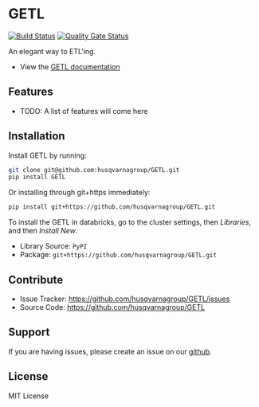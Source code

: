GETL
====

[![Build Status](https://dev.azure.com/husqvarna-ailab/GETL/_apis/build/status/husqvarnagroup.GETL?branchName=master)](https://dev.azure.com/husqvarna-ailab/GETL/_build/latest?definitionId=1&branchName=master)
[![Quality Gate Status](https://sonarcloud.io/api/project_badges/measure?project=GETL&metric=alert_status)](https://sonarcloud.io/dashboard?id=GETL)

An elegant way to ETL'ing.

- View the [GETL documentation](https://getl.readthedocs.io)

Features
--------

- TODO: A list of features will come here

Installation
------------

Install GETL by running:

```sh
git clone git@github.com:husqvarnagroup/GETL.git
pip install GETL
```

Or installing through git+https immediately:

```sh
pip install git+https://github.com/husqvarnagroup/GETL.git
```

To install the GETL in databricks, go to the cluster settings, then *Libraries*, and then *Install New*.
- Library Source: `PyPI`
- Package: `git+https://github.com/husqvarnagroup/GETL.git`


Contribute
----------

- Issue Tracker: https://github.com/husqvarnagroup/GETL/issues
- Source Code: https://github.com/husqvarnagroup/GETL

Support
-------

If you are having issues, please create an issue on our [github](https://github.com/husqvarnagroup/GETL/issues).

License
-------

MIT License
